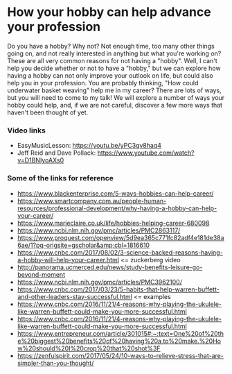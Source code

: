 # How your hobby can help advance your profession

Do you have a hobby? Why not? Not enough time, too many other things going on, and not really interested in anything but what you're working on? These are all very common reasons for not having a "hobby". Well, I can't help you decide whether or not to have a "hobby," but we can explore how having a hobby can not only improve your outlook on life, but could also help you in your profession. You are probably thinking, "How could underwater basket weaving" help me in my career? There are lots of ways, but you will need to come to my talk! We will explore a number of ways your hobby could help, and, if we are not careful, discover a few more ways that haven't been thought of yet.


### Video links
- EasyMusicLesson: https://youtu.be/yPC3qv8haq4
- Jeff Reid and Dave Pollack: https://www.youtube.com/watch?v=D1BNIyoAXs0


### Some of the links for reference

- https://www.blackenterprise.com/5-ways-hobbies-can-help-career/
- https://www.smartcompany.com.au/people-human-resources/professional-development/why-having-a-hobby-can-help-your-career/
- https://www.marieclaire.co.uk/life/hobbies-helping-career-680098
- https://www.ncbi.nlm.nih.gov/pmc/articles/PMC2863117/
- https://www.proquest.com/openview/5d9ea365c771fc82adf4e181de38a6ae/1?pq-origsite=gscholar&amp;cbl=1816610
- https://www.cnbc.com/2017/08/02/3-science-backed-reasons-having-a-hobby-will-help-your-career.html  <= zuckerberg video
- http://panorama.ucmerced.edu/news/study-benefits-leisure-go-beyond-moment
- https://www.ncbi.nlm.nih.gov/pmc/articles/PMC3962100/
- https://www.cnbc.com/2017/03/23/5-habits-that-help-warren-buffett-and-other-leaders-stay-successful.html <= examples
- https://www.cnbc.com/2016/11/21/4-reasons-why-playing-the-ukulele-like-warren-buffett-could-make-you-more-successful.html
- https://www.cnbc.com/2016/11/21/4-reasons-why-playing-the-ukulele-like-warren-buffett-could-make-you-more-successful.html
- https://www.entrepreneur.com/article/301015#:~:text=One%20of%20the%20biggest%20benefits%20of%20having%20a,to%20make.%20How%20should%20I%20crop%20that%20shot%3F
- https://zenfulspirit.com/2017/05/24/10-ways-to-relieve-stress-that-are-simpler-than-you-thought/

